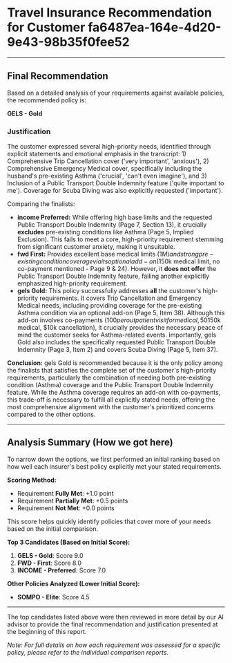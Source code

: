 # Travel Insurance Recommendation for Customer fa6487ea-164e-4d20-9e43-98b35f0fee52

---

## Final Recommendation
Based on a detailed analysis of your requirements against available policies, the recommended policy is:

**GELS - Gold**

### Justification
The customer expressed several high-priority needs, identified through explicit statements and emotional emphasis in the transcript: 1) Comprehensive Trip Cancellation cover ('very important', 'anxious'), 2) Comprehensive Emergency Medical cover, specifically including the husband's pre-existing Asthma ('crucial', 'can't even imagine'), and 3) Inclusion of a Public Transport Double Indemnity feature ('quite important to me'). Coverage for Scuba Diving was also explicitly requested ('important').

Comparing the finalists:
*   **income Preferred:** While offering high base limits and the requested Public Transport Double Indemnity (Page 7, Section 13), it crucially **excludes** pre-existing conditions like Asthma (Page 5, Implied Exclusion). This fails to meet a core, high-priority requirement stemming from significant customer anxiety, making it unsuitable.
*   **fwd First:** Provides excellent base medical limits ($1M) and strong pre-existing condition coverage via its optional add-on ($150k medical limit, no co-payment mentioned - Page 9 & 24). However, it **does not offer** the Public Transport Double Indemnity feature, failing another explicitly emphasized high-priority requirement.
*   **gels Gold:** This policy successfully addresses **all** the customer's high-priority requirements. It covers Trip Cancellation and Emergency Medical needs, including providing coverage for the pre-existing Asthma condition via an optional add-on (Page 5, Item 38). Although this add-on involves co-payments ($100 per outpatient visit for medical, 50% for cancellation - Page 5, Item 38a & 38f) and specific sub-limits ($150k medical, $10k cancellation), it crucially provides the necessary peace of mind the customer seeks for Asthma-related events. Importantly, gels Gold also includes the specifically requested Public Transport Double Indemnity (Page 3, Item 2) and covers Scuba Diving (Page 5, Item 37).

**Conclusion:** gels Gold is recommended because it is the only policy among the finalists that satisfies the complete set of the customer's high-priority requirements, particularly the combination of needing both pre-existing condition (Asthma) coverage and the Public Transport Double Indemnity feature. While the Asthma coverage requires an add-on with co-payments, this trade-off is necessary to fulfill all explicitly stated needs, offering the most comprehensive alignment with the customer's prioritized concerns compared to the other options.

---

## Analysis Summary (How we got here)
To narrow down the options, we first performed an initial ranking based on how well each insurer's best policy explicitly met your stated requirements.

**Scoring Method:**
- Requirement **Fully Met**: +1.0 point
- Requirement **Partially Met**: +0.5 points
- Requirement **Not Met**: +0.0 points

This score helps quickly identify policies that cover more of your needs based on the initial comparison.

**Top 3 Candidates (Based on Initial Score):**
1. **GELS - Gold**: Score 9.0
2. **FWD - First**: Score 8.0
3. **INCOME - Preferred**: Score 7.0

**Other Policies Analyzed (Lower Initial Score):**
- **SOMPO - Elite**: Score 4.5

---

The top candidates listed above were then reviewed in more detail by our AI advisor to provide the final recommendation and justification presented at the beginning of this report.

*Note: For full details on how each requirement was assessed for a specific policy, please refer to the individual comparison reports.*